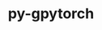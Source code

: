 ---
title: "py-gpytorch"
layout: cache
categories: [package, develop-2024-01-21]
meta: {"versions": ["1.10"], "compilers": ["apple-clang@=15.0.0", "gcc@=11.3.0"], "oss": ["ubuntu22.04", "ventura"], "platforms": ["darwin", "linux"], "targets": ["aarch64", "x86_64_v3"], "stacks": ["ml-darwin-aarch64-mps", "ml-linux-x86_64-cpu", "ml-linux-x86_64-cuda", "root"], "num_specs": 3, "num_specs_by_stack": {"root": 3, "ml-darwin-aarch64-mps": 1, "ml-linux-x86_64-cpu": 1, "ml-linux-x86_64-cuda": 1}}
spec_details: [{"hash": "kjrivdod3sfiqtr3wj7ynwypbs7z5kiu", "compiler": "apple-clang@=15.0.0", "versions": ["1.10"], "os": "ventura", "platform": "darwin", "target": "aarch64", "variants": ["build_system=python_pip"], "stacks": ["root", "ml-darwin-aarch64-mps"], "size": "-", "tarball": "https://binaries.spack.io/releases/develop-2024-01-21/build_cache/darwin-ventura-aarch64/apple-clang-15.0.0/py-gpytorch-1.10/darwin-ventura-aarch64-apple-clang-15.0.0-py-gpytorch-1.10-kjrivdod3sfiqtr3wj7ynwypbs7z5kiu.spack"}, {"hash": "ipdtbwdpreyuprbbphxxftn5bsv2ato6", "compiler": "gcc@=11.3.0", "versions": ["1.10"], "os": "ubuntu22.04", "platform": "linux", "target": "x86_64_v3", "variants": ["build_system=python_pip"], "stacks": ["ml-linux-x86_64-cpu", "root"], "size": "-", "tarball": "https://binaries.spack.io/releases/develop-2024-01-21/build_cache/linux-ubuntu22.04-x86_64_v3/gcc-11.3.0/py-gpytorch-1.10/linux-ubuntu22.04-x86_64_v3-gcc-11.3.0-py-gpytorch-1.10-ipdtbwdpreyuprbbphxxftn5bsv2ato6.spack"}, {"hash": "ngn7dqhe3nounvja6wasxp2jla5hobpx", "compiler": "gcc@=11.3.0", "versions": ["1.10"], "os": "ubuntu22.04", "platform": "linux", "target": "x86_64_v3", "variants": ["build_system=python_pip"], "stacks": ["root", "ml-linux-x86_64-cuda"], "size": "-", "tarball": "https://binaries.spack.io/releases/develop-2024-01-21/build_cache/linux-ubuntu22.04-x86_64_v3/gcc-11.3.0/py-gpytorch-1.10/linux-ubuntu22.04-x86_64_v3-gcc-11.3.0-py-gpytorch-1.10-ngn7dqhe3nounvja6wasxp2jla5hobpx.spack"}]
---